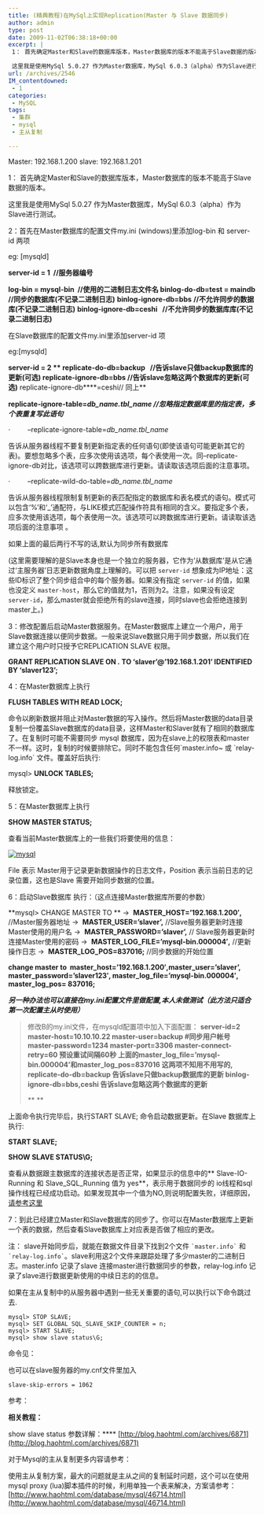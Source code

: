 ```yaml
---
title: (精典教程)在MySql上实现Replication(Master 与 Slave 数据同步)
author: admin
type: post
date: 2009-11-02T06:38:18+00:00
excerpt: |
 1： 首先确定Master和Slave的数据库版本，Master数据库的版本不能高于Slave数据的版本。

 这里我是使用MySql 5.0.27 作为Master数据库，MySql 6.0.3（alpha）作为Slave进行测试。
url: /archives/2546
IM_contentdowned:
 - 1
categories:
 - MySQL
tags:
 - 集群
 - mysql
 - 主从复制

---
```

Master: 192.168.1.200
slave: 192.168.1.201

1： 首先确定Master和Slave的数据库版本，Master数据库的版本不能高于Slave数据的版本。

这里我是使用MySql 5.0.27 作为Master数据库，MySql 6.0.3（alpha）作为Slave进行测试。

2：首先在Master数据库的配置文件my.ini (windows)里添加log-bin 和 server-id 两项

eg: [mysqld]

**server-id = 1  //服务器编号**

**log-bin = mysql-bin  //使用的二进制日志文件名
binlog-do-db=test = maindb //同步的数据库(不记录二进制日志)**
**binlog-ignore-db=bbs** **//不允许同步的数据库(不记录二进制日志)**
 **binlog-ignore-db=ceshi   //不允许同步的数据库库(不记录二进制日志)**

在Slave数据库的配置文件my.ini里添加server-id 项

eg:[mysqld]

**server-id = 2
** **replicate-do-db=backup   //告诉slave只做backup数据库的更新(可选)
replicate-ignore-db=bbs //告诉slave忽略这两个数据库的更新(可选**)**
replicate-ignore-db****=ceshi// 同上**

**replicate-ignore-table=_db\_name.tbl\_name //忽略指定数据库里的指定表，多个表重复写此语句_**

·         –replicate-ignore-table=_db\_name.tbl\_name_

告诉从服务器线程不要复制更新指定表的任何语句(即使该语句可能更新其它的表)。要想忽略多个表，应多次使用该选项，每个表使用一次。同–replicate-ignore-db对比，该选项可以跨数据库进行更新。请读取该选项后面的注意事项。

·         –replicate-wild-do-table=_db\_name.tbl\_name_

告诉从服务器线程限制复制更新的表匹配指定的数据库和表名模式的语句。模式可以包含‘%’和‘_’通配符，与LIKE模式匹配操作符具有相同的含义。要指定多个表，应多次使用该选项，每个表使用一次。该选项可以跨数据库进行更新。请读取该选项后面的注意事项 。

如果上面的最后两行不写的话,默认为同步所有数据库

(这里需要理解的是Slave本身也是一个独立的服务器，它作为‘从数据库’是从它通过‘主服务器’日志更新数据角度上理解的。可以把 `server-id` 想象成为IP地址：这些ID标识了整个同步组合中的每个服务器。如果没有指定 `server-id` 的值，如果也没定义 `master-host`，那么它的值就为1，否则为2。注意，如果没有设定 `server-id`，那么master就会拒绝所有的slave连接，同时slave也会拒绝连接到master上。)

3：修改配置后启动Master数据服务。在Master数据库上建立一个用户，用于Slave数据连接以便同步数据。一般来说Slave数据只用于同步数据，所以我们在建立这个用户时只授予它REPLICATION SLAVE 权限。

**GRANT REPLICATION SLAVE ON *.* TO ‘slaver’@’192.168.1.201’ IDENTIFIED BY ‘slaver123’;**

4：在Master数据库上执行

**FLUSH TABLES WITH READ LOCK;**

命令以刷新数据并阻止对Master数据的写入操作。然后将Master数据的data目录复制一份覆盖Slave数据库的data目录，这样Master和Slaver就有了相同的数据库了。在复制时可能不需要同步 mysql 数据库，因为在slave上的权限表和master不一样。这时，复制的时候要排除它。同时不能包含任何\`master.info~ 或 \`relay-log.info\` 文件。覆盖好后执行:

mysql> **UNLOCK TABLES;**

释放锁定。

5：在Master数据库上执行

**SHOW MASTER STATUS;**

查看当前Master数据库上的一些我们将要使用的信息：

[![mysql](https://blogstatic.haohtml.com//uploads/2023/09/clip_image002.jpg)][1]

File 表示 Master用于记录更新数据操作的日志文件，Position 表示当前日志的记录位置，这也是Slave 需要开始同步数据的位置。

6：启动Slave数据库 执行：（这点连接Master数据库所要的参数）

**mysql> CHANGE MASTER TO
** ->  **MASTER_HOST=’192.168.1.200′,** //Master服务器地址
->  **MASTER_USER=’slaver’,** //Slave服务器更新时连接Master使用的用户名
->  **MASTER_PASSWORD=’slaver’,** // Slave服务器更新时连接Master使用的密码
->  **MASTER\_LOG\_FILE=’mysql-bin.000004′,** //更新操作日志
->  **MASTER\_LOG\_POS=837016;** //同步数据的开始位置

**change master to  master_host=’192.168.1.200′,master_user=’slaver’, master_password=’slaver123′, master_log_file=’mysql-bin.000004′, master_log_pos= 837016;**

_**另一种办法也可以直接在my.ini配置文件里做配置,本人未做测试（此方法只适合第一次配置主从时使用）**_

> 修改B的my.ini文件，在mysqld配置项中加入下面配置：
> **server-id=2
> master-host=10.10.10.22
> master-user=backup #同步用户帐号
> master-password=1234
> master-port=3306
> master-connect-retry=60 预设重试间隔60秒
> 上面的master\_log\_file=’mysql-bin.000004’和master\_log\_pos=837016 这两项不知用不用写的,
> replicate-do-db=backup 告诉slave只做backup数据库的更新
> binlog-ignore-db=bbs,ceshi 告诉slave忽略这两个数据库的更新**
>
> **
>**

上面命令执行完毕后，执行START SLAVE; 命令启动数据更新。在Slave 数据库上执行:

**START SLAVE;**

**SHOW SLAVE STATUS\G;**

查看从数据跟主数据库的连接状态是否正常，如果显示的信息中的** Slave-IO-Running 和 Slave_SQL_Running 值为 yes**，表示用于数据同步的 io线程和sql操作线程已经成功启动。如果发现其中一个值为NO,则说明配置失败，详细原因， [请参考这里](/index.php/archives/2552)

7：到此已经建立Master和Slave数据库的同步了。你可以在Master数据库上更新一个表的数据，然后查看Slave数据库上对应表是否做了相应的更改。

注： slave开始同步后，就能在数据文件目录下找到2个文件 `` `master.info` `` 和 `` `relay-log.info` ``。slave利用这2个文件来跟踪处理了多少master的二进制日志。master.info 记录了slave 连接master进行数据同步的参数，relay-log.info 记录了slave进行数据更新使用的中续日志的的信息。

如果在主从复制中的从服务器中遇到一些无关重要的语句,可以执行以下命令跳过去.

```
mysql> STOP SLAVE;
mysql> SET GLOBAL SQL_SLAVE_SKIP_COUNTER = n;
mysql> START SLAVE;
mysql> show slave status\G;
```

命令见：

也可以在slave服务器的my.cnf文件里加入

```
slave-skip-errors = 1062
```

参考：

**相关教程：**

show slave status 参数详解：**** [http://blog.haohtml.com/archives/6871](http://blog.haohtml.com/archives/6871)

对于Mysql的主从复制更多内容请参考：

使用主从复制方案，最大的问题就是主从之间的复制延时问题，这个可以在使用mysql proxy (lua)脚本插件的时候，利用单独一个表来解决，方案请参考： [http://www.haohtml.com/database/mysql/46714.html](http://www.haohtml.com/database/mysql/46714.html)

[1]: /wp-content/uploads/2009/11/clip_image002.jpg